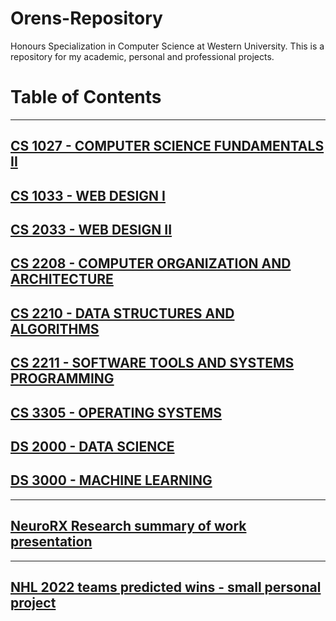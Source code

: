 # Orens-Repository
Honours Specialization in Computer Science at Western University. This is a repository for my academic, personal and professional projects.

# Table of Contents

---

## [CS 1027 - COMPUTER SCIENCE FUNDAMENTALS II](CS1027-COMPUTER-SCIENCE-FUNDAMENTALS-II)

## [CS 1033 - WEB DESIGN I](CS1033-WEB-DESIGN-I)

## [CS 2033 - WEB DESIGN II](CS2033-WEB-DESIGN-II)

## [CS 2208 - COMPUTER ORGANIZATION AND ARCHITECTURE](CS2208-COMPUTER-ORGANIZATION-AND-ARCHITECTURE)

## [CS 2210 - DATA STRUCTURES AND ALGORITHMS](CS2210-DATA-STRUCTURES-AND-ALGORITHMS)

## [CS 2211 - SOFTWARE TOOLS AND SYSTEMS PROGRAMMING](CS2211-SOFTWARE-TOOLS-AND-SYSTEMS-PROGRAMMING)

## [CS 3305 - OPERATING SYSTEMS](CS3305-OPERATING-SYSTEMS)

## [DS 2000 - DATA SCIENCE](DS2000-DATA-SCIENCE)

## [DS 3000 - MACHINE LEARNING](DS3000-MACHINE-LEARNING)

---

## [NeuroRX Research summary of work presentation](NeuroRX)

---

## [NHL 2022 teams predicted wins - small personal project](NHLEV)

